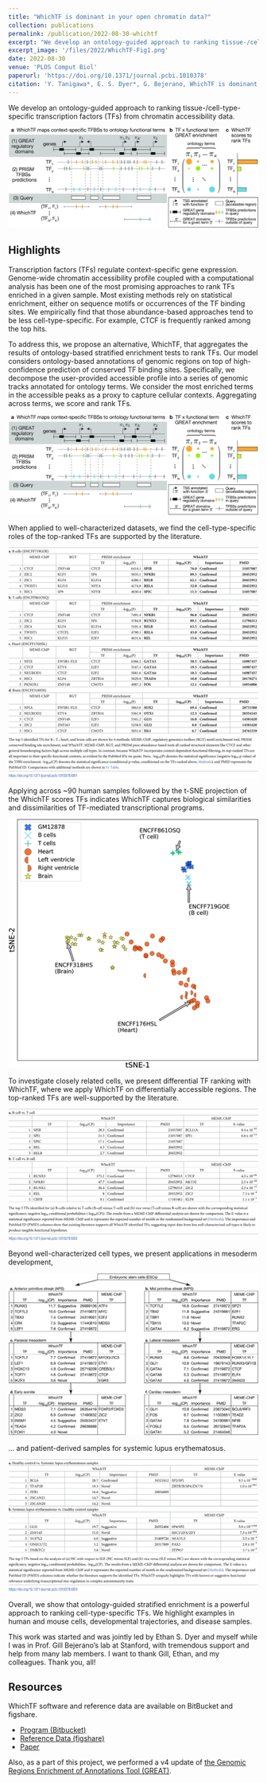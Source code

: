 ```yaml
---
title: "WhichTF is dominant in your open chromatin data?"
collection: publications
permalink: /publication/2022-08-30-whichtf
excerpt: "We develop an ontology-guided approach to ranking tissue-/cell-type-specific transcription factors (TFs) from chromatin accessibility data."
excerpt_image: '/files/2022/WhichTF-Fig1.png'
date: 2022-08-30
venue: 'PLOS Comput Biol'
paperurl: 'https://doi.org/10.1371/journal.pcbi.1010378'
citation: 'Y. Tanigawa*, E. S. Dyer*, G. Bejerano, WhichTF is dominant in your open chromatin data?  PLOS Comput Biol 18(8): e1010378. (2022).'
---
```


We develop an ontology-guided approach to ranking tissue-/cell-type-specific transcription factors (TFs) from chromatin accessibility data.

![WhichTF Fig. 1](/files/2022/WhichTF-Fig1.png)

## Highlights

Transcription factors (TFs) regulate context-specific gene expression. Genome-wide chromatin accessibility profile coupled with a computational analysis has been one of the most promising approaches to rank TFs enriched in a given sample. Most existing methods rely on statistical enrichment, either on sequence motifs or occurrences of the TF binding sites. We empirically find that those abundance-based approaches tend to be less cell-type-specific. For example, CTCF is frequently ranked among the top hits.

To address this, we propose an alternative, WhichTF, that aggregates the results of ontology-based stratified enrichment tests to rank TFs. Our model considers ontology-based annotations of genomic regions on top of high-confidence prediction of conserved TF binding sites. Specifically, we decompose the user-provided accessible profile into a series of genomic tracks annotated for ontology terms. We consider the most enriched terms in the accessible peaks as a proxy to capture cellular contexts. Aggregating across terms, we score and rank TFs.

![WhichTF Fig. 1](/files/2022/WhichTF-Fig1.png)

When applied to well-characterized datasets, we find the cell-type-specific roles of the top-ranked TFs are supported by the literature.

![WhichTF Table 1](/files/2022/WhichTF-Table1.png)

Applying across ~90 human samples followed by the t-SNE projection of the WhichTF scores TFs indicates WhichTF captures biological similarities and dissimilarities of TF-mediated transcriptional programs.

![WhichTF Fig. 2](/files/2022/WhichTF-Fig2.png)

To investigate closely related cells, we present differential TF ranking with WhichTF, where we apply WhichTF on differentially accessible regions. The top-ranked TFs are well-supported by the literature.

![WhichTF Table 2](/files/2022/WhichTF-Table2.png)

Beyond well-characterized cell types, we present applications in mesoderm development,

![WhichTF Fig. 3](/files/2022/WhichTF-Fig3.png)

... and patient-derived samples for systemic lupus erythematosus.

![WhichTF Table 3](/files/2022/WhichTF-Table3.png)

Overall, we show that ontology-guided stratified enrichment is a powerful approach to ranking cell-type-specific TFs. We highlight examples in human and mouse cells, developmental trajectories, and disease samples.

This work was started and was jointly led by Ethan S. Dyer and myself while I was in Prof. Gill Bejerano’s lab at Stanford, with tremendous support and help from many lab members. I want to thank Gill, Ethan, and my colleagues. Thank you, all!

## Resources

WhichTF software and reference data are available on BitBucket and figshare.

- [Program (Bitbucket)](https://bitbucket.org/bejerano/whichtf)
- [Reference Data (figshare)](https://doi.org/10.6084/m9.figshare.12774539)
- [Paper](https://doi.org/10.1371/journal.pcbi.1010378)

Also, as a part of this project, we performed a v4 update of [the Genomic Regions Enrichment of Annotations Tool (GREAT)](http://great.stanford.edu/).
